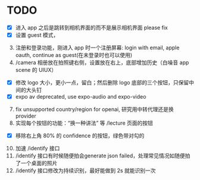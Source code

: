 # TODO

-[x] 进入 app 之后是跳转到相机界面的而不是展示相机界面 please fix
-[x] 设置 guest 模式，
3. 注册和登录功能，刚进入 app 时一个注册屏幕: login with email, apple oauth, continue as guest(在未登录时也可以使用)
4. /camera 相册放在拍照键右侧，设置放在右上，底部增加历史（白噪音 app scene 的 UIUX）
-[x] 修改 logo 大小，更小一点，留白；然后删除 logo 底部的三个按钮，只保留中间的大头钉
-[x] expo av deprecated, use expo-audio and expo-video
7. fix unsupported country/region for openai, 研究用中转代理还是换 provider
8. 实现每个按钮的功能：“换一种讲法” 等 /lecture 页面的按钮
-[x] 移除右上角 80% 的 confidence 的按钮，绿色带对勾的
10. 加速 /identify 接口
11. /identify 接口有时候随便拍会generate json failed，处理常见情况如随便拍了一个桌面的照片
12. /identify 接口修改为持续识别，最好能做到 2s 就能识别一次

